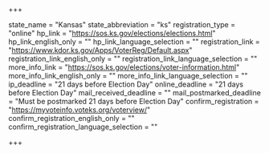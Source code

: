 +++

state_name = "Kansas"
state_abbreviation = "ks"
registration_type = "online"
hp_link = "https://sos.ks.gov/elections/elections.html"
hp_link_english_only = ""
hp_link_language_selection = ""
registration_link = "https://www.kdor.ks.gov/Apps/VoterReg/Default.aspx"
registration_link_english_only = ""
registration_link_language_selection = ""
more_info_link = "https://sos.ks.gov/elections/voter-information.html"
more_info_link_english_only = ""
more_info_link_language_selection = ""
ip_deadline = "21 days before Election Day"
online_deadline = "21 days before Election Day"
mail_received_deadline = ""
mail_postmarked_deadline = "Must be postmarked 21 days before Election Day"
confirm_registration = "https://myvoteinfo.voteks.org/voterview/"
confirm_registration_english_only = ""
confirm_registration_language_selection = ""

+++